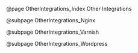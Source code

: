 @page OtherIntegrations_Index Other Integrations

@subpage OtherIntegrations_Nginx

@subpage OtherIntegrations_Varnish

@subpage OtherIntegrations_Wordpress
